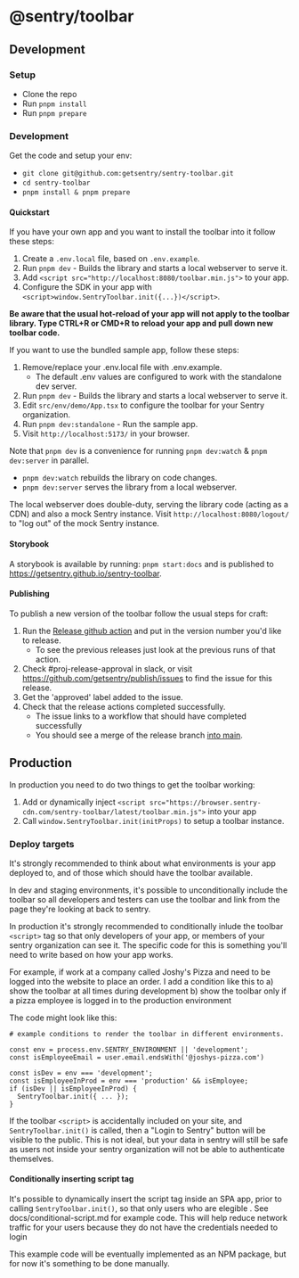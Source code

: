 # @sentry/toolbar

## Development

### Setup
- Clone the repo
- Run `pnpm install`
- Run `pnpm prepare`

### Development

Get the code and setup your env:
- `git clone git@github.com:getsentry/sentry-toolbar.git`
- `cd sentry-toolbar`
- `pnpm install & pnpm prepare`

#### Quickstart

If you have your own app and you want to install the toolbar into it follow these steps:

1. Create a `.env.local` file, based on `.env.example`.
2. Run `pnpm dev` - Builds the library and starts a local webserver to serve it.
3. Add `<script src="http://localhost:8080/toolbar.min.js">` to your app.
4. Configure the SDK in your app with `<script>window.SentryToolbar.init({...})</script>`.

__Be aware that the usual hot-reload of your app will not apply to the toolbar library. Type CTRL+R or CMD+R to reload your app and pull down new toolbar code.__

If you want to use the bundled sample app, follow these steps:
1. Remove/replace your .env.local file with .env.example.
    - The default .env values are configured to work with the standalone dev server.
2. Run `pnpm dev` - Builds the library and starts a local webserver to serve it.
3. Edit `src/env/demo/App.tsx` to configure the toolbar for your Sentry organization.
4. Run `pnpm dev:standalone` - Run the sample app.
5. Visit `http://localhost:5173/` in your browser.

Note that `pnpm dev` is a convenience for running `pnpm dev:watch` & `pnpm dev:server` in parallel.
  - `pnpm dev:watch` rebuilds the library on code changes.
  - `pnpm dev:server` serves the library from a local webserver.


The local webserver does double-duty, serving the library code (acting as a CDN) and also a mock Sentry instance. Visit `http://localhost:8080/logout/` to "log out" of the mock Sentry instance.

#### Storybook

A storybook is available by running: `pnpm start:docs` and is published to https://getsentry.github.io/sentry-toolbar.

#### Publishing

To publish a new version of the toolbar follow the usual steps for craft:
1. Run the [Release github action](https://github.com/getsentry/sentry-toolbar/actions/workflows/release.yml) and put in the version number you'd like to release.
    - To see the previous releases just look at the previous runs of that action.
2. Check #proj-release-approval in slack, or visit https://github.com/getsentry/publish/issues to find the issue for this release.
3. Get the 'approved' label added to the issue.
4. Check that the release actions completed successfully.
    - The issue links to a workflow that should have completed successfully
    - You should see a merge of the release branch [into main](https://github.com/getsentry/sentry-toolbar/commits/main/).

## Production

In production you need to do two things to get the toolbar working:
1. Add or dynamically inject `<script src="https://browser.sentry-cdn.com/sentry-toolbar/latest/toolbar.min.js">` into your app
2. Call `window.SentryToolbar.init(initProps)` to setup a toolbar instance.

### Deploy targets

It's strongly recommended to think about what environments is your app deployed to, and of those which should have the toolbar available.

In dev and staging environments, it's possible to unconditionally include the toolbar so all developers and testers can use the toolbar and link from the page they're looking at back to sentry.

In production it's strongly recommended to conditionally inlude the toolbar `<script>` tag so that only developers of your app, or members of your sentry organization can see it. The specific code for this is something you'll need to write based on how your app works.

For example, if work at a company called Joshy's Pizza and need to be logged into the website to place an order. I add a condition like this to
a) show the toolbar at all times during development
b) show the toolbar only if a pizza employee is logged in to the production environment

The code might look like this:
```
# example conditions to render the toolbar in different environments.

const env = process.env.SENTRY_ENVIRONMENT || 'development';
const isEmployeeEmail = user.email.endsWith('@joshys-pizza.com')

const isDev = env === 'development';
const isEmployeeInProd = env === 'production' && isEmployee;
if (isDev || isEmployeeInProd) {
  SentryToolbar.init({ ... });
}
```

If the toolbar `<script>` is accidentally included on your site, and `SentryToolbar.init()` is called, then a "Login to Sentry" button will be visible to the public. This is not ideal, but your data in sentry will still be safe as users not inside your sentry organization will not be able to authenticate themselves.


#### Conditionally inserting script tag

It's possible to dynamically insert the script tag inside an SPA app, prior to calling `SentryToolbar.init()`, so that only users who are elegible . See docs/conditional-script.md for example code. This will help reduce network traffic for your users because they do not have the credentials needed to login

This example code will be eventually implemented as an NPM package, but for now it's something to be done manually.
